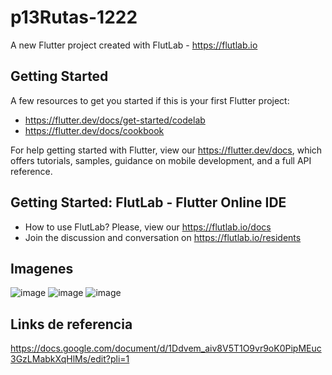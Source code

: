 # p13Rutas-1222

A new Flutter project created with FlutLab - https://flutlab.io

## Getting Started

A few resources to get you started if this is your first Flutter project:

- https://flutter.dev/docs/get-started/codelab
- https://flutter.dev/docs/cookbook

For help getting started with Flutter, view our
https://flutter.dev/docs, which offers tutorials,
samples, guidance on mobile development, and a full API reference.

## Getting Started: FlutLab - Flutter Online IDE

- How to use FlutLab? Please, view our https://flutlab.io/docs
- Join the discussion and conversation on https://flutlab.io/residents

## Imagenes
![image](https://github.com/AngelManuelGomezHernandez/rutas-6J-1222/assets/143548268/3be628fb-a9e7-4579-bc5a-e33f8bf0d216)
![image](https://github.com/AngelManuelGomezHernandez/rutas-6J-1222/assets/143548268/9e603a53-4fd9-4ee7-b976-e302e354d9ff)
![image](https://github.com/AngelManuelGomezHernandez/rutas-6J-1222/assets/143548268/cd817f1e-181e-4f51-819b-10a3929b224b)

## Links de referencia
https://docs.google.com/document/d/1Ddvem_aiv8V5T1O9vr9oK0PipMEuc3GzLMabkXqHlMs/edit?pli=1

